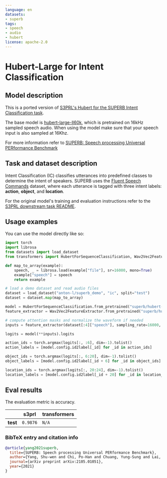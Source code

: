 ```yaml
---
language: en
datasets:
- superb
tags:
- speech
- audio
- hubert
license: apache-2.0
---
```


# Hubert-Large for Intent Classification

## Model description

This is a ported version of [S3PRL's Hubert for the SUPERB Intent Classification task](https://github.com/s3prl/s3prl/tree/master/s3prl/downstream/fluent_commands).

The base model is [hubert-large-ll60k](https://huggingface.co/facebook/hubert-large-ll60k), which is pretrained on 16kHz 
sampled speech audio. When using the model make sure that your speech input is also sampled at 16Khz. 

For more information refer to [SUPERB: Speech processing Universal PERformance Benchmark](https://arxiv.org/abs/2105.01051)

## Task and dataset description

Intent Classification (IC) classifies utterances into predefined classes to determine the intent of
speakers. SUPERB uses the 
[Fluent Speech Commands](https://fluent.ai/fluent-speech-commands-a-dataset-for-spoken-language-understanding-research/) 
dataset, where each utterance is tagged with three intent labels: **action**, **object**, and **location**.

For the original model's training and evaluation instructions refer to the 
[S3PRL downstream task README](https://github.com/s3prl/s3prl/tree/master/s3prl/downstream#ic-intent-classification---fluent-speech-commands).


## Usage examples

You can use the model directly like so:
```python
import torch
import librosa
from datasets import load_dataset
from transformers import HubertForSequenceClassification, Wav2Vec2FeatureExtractor

def map_to_array(example):
    speech, _ = librosa.load(example["file"], sr=16000, mono=True)
    example["speech"] = speech
    return example

# load a demo dataset and read audio files
dataset = load_dataset("anton-l/superb_demo", "ic", split="test")
dataset = dataset.map(map_to_array)

model = HubertForSequenceClassification.from_pretrained("superb/hubert-large-superb-ic")
feature_extractor = Wav2Vec2FeatureExtractor.from_pretrained("superb/hubert-large-superb-ic")

# compute attention masks and normalize the waveform if needed
inputs = feature_extractor(dataset[:4]["speech"], sampling_rate=16000, padding=True, return_tensors="pt")

logits = model(**inputs).logits

action_ids = torch.argmax(logits[:, :6], dim=-1).tolist()
action_labels = [model.config.id2label[_id] for _id in action_ids]

object_ids = torch.argmax(logits[:, 6:20], dim=-1).tolist()
object_labels = [model.config.id2label[_id + 6] for _id in object_ids]

location_ids = torch.argmax(logits[:, 20:24], dim=-1).tolist()
location_labels = [model.config.id2label[_id + 20] for _id in location_ids]
```

## Eval results

The evaluation metric is accuracy.

|        | **s3prl** | **transformers** |
|--------|-----------|------------------|
|**test**| `0.9876`  | `N/A`         |

### BibTeX entry and citation info

```bibtex
@article{yang2021superb,
  title={SUPERB: Speech processing Universal PERformance Benchmark},
  author={Yang, Shu-wen and Chi, Po-Han and Chuang, Yung-Sung and Lai, Cheng-I Jeff and Lakhotia, Kushal and Lin, Yist Y and Liu, Andy T and Shi, Jiatong and Chang, Xuankai and Lin, Guan-Ting and others},
  journal={arXiv preprint arXiv:2105.01051},
  year={2021}
}
```